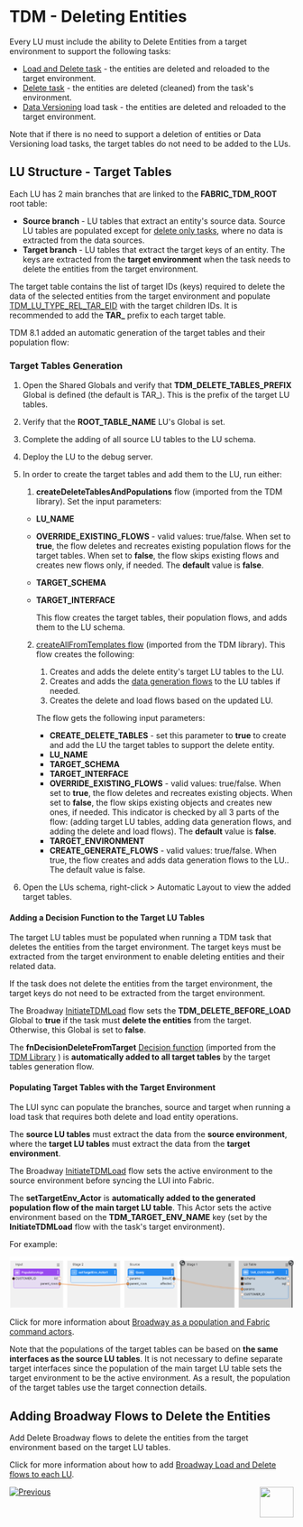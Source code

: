 # TDM - Deleting Entities

Every LU must include the ability to Delete Entities from a target environment to support the following tasks:

- [Load and Delete task](/articles/TDM/tdm_gui/14_task_overview.md#task-types) - the entities are deleted and reloaded to the target environment.
- [Delete task](/articles/TDM/tdm_gui/19_delete_only_task.md) - the entities are deleted (cleaned) from the task's environment.
- [Data Versioning](/articles/TDM/tdm_gui/15_data_flux_task.md/articles/TDM/tdm_gui/18_load_task_data_versioning_mode.md) load task - the entities are deleted and reloaded to the target environment.

Note that if there is no need to support a deletion of entities or Data Versioning load tasks, the target tables do not need to be added to the LUs.

## LU Structure - Target Tables

Each LU has 2 main branches that are linked to the **FABRIC_TDM_ROOT** root table:

- **Source branch** - LU tables that extract an entity's source data. Source LU tables are populated except for [delete only tasks](/articles/TDM/tdm_gui/19_delete_only_task.md), where no data is extracted from the data sources.
- **Target branch** - LU tables that extract the target keys of an entity. The keys are extracted from the **target environment** when the task needs to delete the entities from the target environment.

The target table contains the list of target IDs (keys) required to delete the data of the selected entities from the target environment and populate [TDM_LU_TYPE_REL_TAR_EID](06_tdm_implementation_support_hierarchy.md#tdm_lu_type_rel_tar_eid) with the target children IDs. It is recommended to add the **TAR_** prefix to each target table. 

TDM 8.1 added an automatic generation of the target tables and their population flow:

### Target Tables Generation

1. Open the Shared Globals and verify that **TDM_DELETE_TABLES_PREFIX** Global is defined (the default is  TAR_). This is the prefix of the target LU tables.

2. Verify that the **ROOT_TABLE_NAME** LU's Global is set. 

3. Complete the adding of all source LU tables to the LU schema.

4. Deploy the LU to the debug server.

5. In order to create the target tables and add them to the LU, run either:

   1.  **createDeleteTablesAndPopulations** flow (imported from the TDM library). Set the input parameters:

      - **LU_NAME**

      - **OVERRIDE_EXISTING_FLOWS** - valid values: true/false. When set to **true**, the flow deletes and recreates existing population flows for the target tables. When set to **false**, the flow skips existing flows and creates new flows only, if needed. The **default** value is **false**.

      - **TARGET_SCHEMA**

      - **TARGET_INTERFACE**

        This flow creates the target tables, their population flows, and adds them to the LU schema. 

        

   2. [createAllFromTemplates flow](11_tdm_implementation_using_generic_flows.md#step-3---create-load-and-delete-flows) (imported from the TDM library). This flow creates the following:

      1. Creates and adds the delete entity's target LU tables to the LU.
      2. Creates and adds the [data generation flows](tdm_implementation/16_tdm_data_generation_implementation.md) to the LU tables if needed.
      3. Creates the delete and load flows based on the updated LU.

      The flow gets the following input parameters:

      - **CREATE_DELETE_TABLES** - set this parameter to **true** to create and add the LU the target tables to support the delete entity. 
      - **LU_NAME**
      - **TARGET_SCHEMA**
      - **TARGET_INTERFACE**
      - **OVERRIDE_EXISTING_FLOWS** - valid values: true/false. When set to **true**, the flow deletes and recreates existing objects. When set to **false**, the flow skips existing objects and creates new ones, if needed. This indicator is checked by all 3 parts of the flow: (adding target LU tables, adding data generation flows, and adding the delete and load flows). The **default** value is **false**.
      - **TARGET_ENVIRONMENT**
      - **CREATE_GENERATE_FLOWS** - valid values: true/false. When true, the flow creates and adds data generation flows to the LU.. The default value is false.

   

6. Open the LUs schema, right-click > Automatic Layout to view the added target tables.

   

#### Adding a Decision Function to the Target LU Tables

The target LU tables must be populated when running a TDM task that deletes the entities from the target environment. The target keys must be extracted from the target environment to enable deleting entities and their related data.

If the task does not delete the entities from the target environment, the target keys do not need to be extracted from the target environment.

The Broadway [InitiateTDMLoad](10_tdm_generic_broadway_flows.md#initialization) flow sets the **TDM_DELETE_BEFORE_LOAD** Global to **true** if the task must **delete the entities** from the target. Otherwise, this Global is set to **false**.   

The **fnDecisionDeleteFromTarget** [Decision function](/articles/14_sync_LU_instance/05_sync_decision_functions.md) (imported from the [TDM Library](04_fabric_tdm_library.md) ) is **automatically added to all target tables** by the target tables generation flow. 

#### Populating Target Tables with the Target Environment

The LUI sync can populate the branches, source and target when running a load task that requires both delete and load entity operations. 

The **source LU tables** must extract the data from the **source environment**, where the **target LU tables** must extract the data from the **target environment**.

The Broadway [InitiateTDMLoad](10_tdm_generic_broadway_flows.md#initialization) flow sets the active environment to the source environment before syncing the LUI into Fabric.

The **setTargetEnv_Actor** is **automatically added to the generated population flow of the main target LU table**. This Actor sets the active environment based on the **TDM_TARGET_ENV_NAME** key (set by the **InitiateTDMLoad** flow with the task's target environment).

For example:

 ![Broadway population](images/broadway_tar_table_population_example.png)

 Click for more information about [Broadway as a population and Fabric command actors](/articles/19_Broadway/09_broadway_integration_with_Fabric.md).

Note that the populations of the target tables can be based on **the same interfaces as the source LU tables**. It is not necessary to define separate target interfaces since the population of the main target LU table sets the target environment to be the active environment. As a result, the population of the target tables use the target connection details. 

## Adding Broadway Flows to Delete the Entities

Add Delete Broadway flows to delete the entities from the target environment based on the target LU tables.

Click for more information about how to add [Broadway Load and Delete flows to each LU](11_tdm_implementation_using_generic_flows.md).



[![Previous](/articles/images/Previous.png)](07_tdm_implementation_parameters_handling.md)[<img align="right" width="60" height="54" src="/articles/images/Next.png">](09_tdm_reference_implementation.md)

